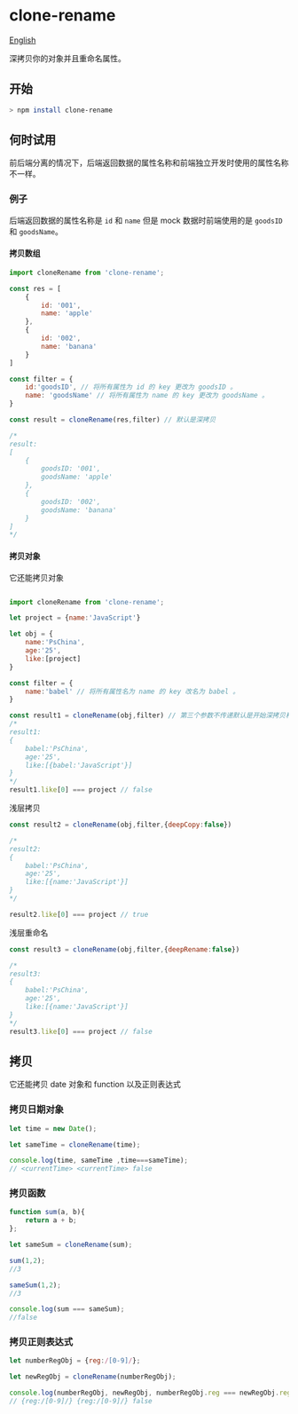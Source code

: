 # clone-rename

[English](https://github.com/PsChina/clone-rename)

深拷贝你的对象并且重命名属性。

## 开始

```bash
> npm install clone-rename
```

## 何时试用

前后端分离的情况下，后端返回数据的属性名称和前端独立开发时使用的属性名称不一样。

### 例子

后端返回数据的属性名称是 `id` 和 `name` 但是 mock 数据时前端使用的是 `goodsID` 和 `goodsName`。

#### 拷贝数组

```js
import cloneRename from 'clone-rename';

const res = [
    {
        id: '001',
        name: 'apple'
    },
    {
        id: '002',
        name: 'banana'
    }
]

const filter = {
    id:'goodsID', // 将所有属性为 id 的 key 更改为 goodsID 。
    name: 'goodsName' // 将所有属性为 name 的 key 更改为 goodsName 。
}

const result = cloneRename(res,filter) // 默认是深拷贝

/*
result:
[
    {
        goodsID: '001',
        goodsName: 'apple'
    },
    {
        goodsID: '002',
        goodsName: 'banana'
    }
]
*/
```

#### 拷贝对象

它还能拷贝对象

```js

import cloneRename from 'clone-rename';

let project = {name:'JavaScript'}

let obj = {
    name:'PsChina',
    age:'25',
    like:[project]
}

const filter = {
    name:'babel' // 将所有属性名为 name 的 key 改名为 babel 。
}

const result1 = cloneRename(obj,filter) // 第三个参数不传递默认是开始深拷贝和深度更改键名。{deepCopy:true, deepRename:true}
/*
result1:
{
    babel:'PsChina',
    age:'25',
    like:[{babel:'JavaScript'}]
}
*/
result1.like[0] === project // false
```

浅层拷贝

```js
const result2 = cloneRename(obj,filter,{deepCopy:false})

/*
result2:
{
    babel:'PsChina',
    age:'25',
    like:[{name:'JavaScript'}]
}
*/

result2.like[0] === project // true
```

浅层重命名

```js
const result3 = cloneRename(obj,filter,{deepRename:false})

/*
result3:
{
    babel:'PsChina',
    age:'25',
    like:[{name:'JavaScript'}]
}
*/
result3.like[0] === project // false


```

## 拷贝

它还能拷贝 date 对象和 function 以及正则表达式

### 拷贝日期对象

```js
let time = new Date();

let sameTime = cloneRename(time);

console.log(time, sameTime ,time===sameTime);
// <currentTime> <currentTime> false
```

### 拷贝函数

```js
function sum(a, b){
    return a + b;
};

let sameSum = cloneRename(sum);

sum(1,2);
//3

sameSum(1,2);
//3

console.log(sum === sameSum);
//false
```

### 拷贝正则表达式

```js
let numberRegObj = {reg:/[0-9]/};

let newRegObj = cloneRename(numberRegObj);

console.log(numberRegObj, newRegObj, numberRegObj.reg === newRegObj.reg);
// {reg:/[0-9]/} {reg:/[0-9]/} false
```